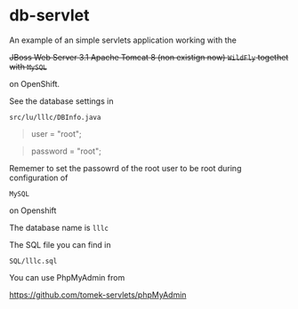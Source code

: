 # db-servlet
An example of an simple servlets application working with the

<del>JBoss Web Server 3.1 Apache Tomcat 8 (non existign now)
`WildFly` 
togethet with
`MySQL`

on OpenShift.


See the database settings in

`src/lu/lllc/DBInfo.java`


> user = "root";

> password = "root";

Rememer to set the passowrd of the root user to be root during configuration of

`MySQL` 

on Openshift 

The database name is
`lllc`

The SQL file you can find in 

`SQL/lllc.sql`

You can use PhpMyAdmin from

https://github.com/tomek-servlets/phpMyAdmin
